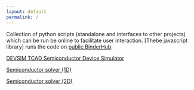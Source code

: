 ```yaml
---
layout: default
permalink: /
---
```


Collection of python scripts (standalone and interfaces to other projects) which can be run be online to facilitate user interaction. [Thebe javascript library] runs the code on [public BinderHub](https://mybinder.org/).

[DEVSIM TCAD Semiconductor Device Simulator](devsim)

[Semiconductor solver (1D)](ssolver_1d)

[Semiconductor solver (2D)](ssolver_2d)